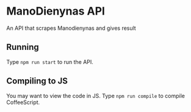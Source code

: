 # ManoDienynas API
An API that scrapes Manodienynas and gives result
## Running
Type `npm run start` to run the API.
## Compiling to JS
You may want to view the code in JS. Type `npm run compile` to compile CoffeeScript.